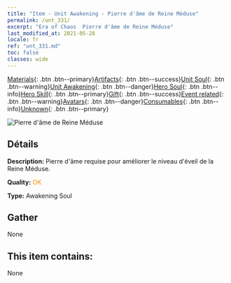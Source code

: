 ```yaml
---
title: "Item - Unit Awakening - Pierre d'âme de Reine Méduse"
permalink: /unt_331/
excerpt: "Era of Chaos  Pierre d'âme de Reine Méduse"
last_modified_at: 2021-05-28
locale: fr
ref: "unt_331.md"
toc: false
classes: wide
---
```

 [Materials](/ItemsFR/){: .btn .btn--primary}[Artifacts](/ItemsFR/Artifacts/){: .btn .btn--success}[Unit Soul](/ItemsFR/UnitSoul/){: .btn .btn--warning}[Unit Awakening](/ItemsFR/UnitAwakening/){: .btn .btn--danger}[Hero Soul](/ItemsFR/HeroSoul/){: .btn .btn--info}[Hero Skill](/ItemsFR/HeroSkill/){: .btn .btn--primary}[Gift](/ItemsFR/Gift/){: .btn .btn--success}[Event related](/ItemsFR/Events/){: .btn .btn--warning}[Avatars](/ItemsFR/Avatars/){: .btn .btn--danger}[Consumables](/ItemsFR/Consumables/){: .btn .btn--info}[Unknown](/ItemsFR/Unknown/){: .btn .btn--primary}

 ![Pierre d'âme de Reine Méduse](/images/u/tia_meidusha.jpg)

## Détails
 **Description:** Pierre d'âme requise pour améliorer le niveau d'éveil de la Reine Méduse.

 **Quality:** <span style="color: #FF8C00">OK</span>

 **Type:** Awakening Soul

## Gather

  None

## This item contains:

  None

